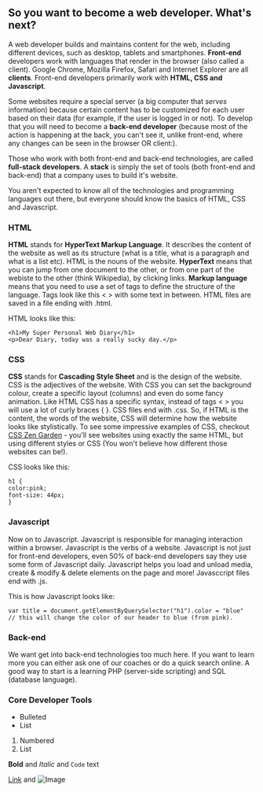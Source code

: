 ## So you want to become a web developer. What's next?

A web developer builds and maintains content for the web, including different devices, such as desktop, tablets and smartphones. 
__Front-end__ developers work with languages that render in the browser (also called a client). Google Chrome, Mozilla Firefox, Safari and Internet Explorer are all __clients__. Front-end developers primarily work with __HTML, CSS and Javascript__.

Some websites require a special server (a big computer that _serves_ information) because certain content has to be customized for each user based on their data (for example, if the user is logged in or not). To develop that you will need to become a __back-end developer__ (because most of the action is happening at the back, you can't see it, unlike front-end, where any changes can be seen in the browser OR client:). 

Those who work with both front-end and back-end technologies, are called __full-stack developers__. A __stack__ is simply the set of tools (both front-end and back-end) that a company uses to build it's website. 

You aren't expected to know all of the technologies and programming languages out there, but everyone should know the basics of HTML, CSS and Javascript. 

### HTML
__HTML__ stands for __HyperText Markup Language__. It describes the content of the website as well as its structure (what is a title, what is a paragraph and what is a list etc). HTML is the nouns of the website. __HyperText__ means that you can jump from one document to the other, or from one part of the webiste to the other (think Wikipedia), by clicking links. 
__Markup language__ means that you need to use a set of tags to define the structure of the language. Tags look like this < > with some text in between. HTML files are saved in a file ending with .html. 

HTML looks like this:
```
<h1>My Super Personal Web Diary</h1>
<p>Dear Diary, today was a really sucky day.</p>
```

### CSS
__CSS__ stands for __Cascading Style Sheet__ and is the design of the website. CSS is the adjectives of the website. With CSS you can set the background colour, create a specific layout (columns) and even do some fancy animation. Like HTML CSS has a specific syntax, instead of tags < > you will use a lot of curly braces { }. CSS files end with .css. So, if HTML is the content, the words of the website, CSS will determine how the website looks like stylistically. To see some impressive examples of CSS, checkout [CSS Zen Garden](http://www.csszengarden.com/) - you'll see websites using exactly the same HTML, but using different styles or CSS (You won't believe how different those websites can be!).

CSS looks like this:
```
h1 {
color:pink;
font-size: 44px;
}
```

### Javascript
Now on to Javascript. Javascript is responsible for managing interaction within a browser. Javascript is the verbs of a website. Javascript is not just for front-end developers, even 50% of back-end developers say they use some form of Javascript daily. Javascript helps you load and unload media, create & modify & delete elements on the page and more! Javasccript files end with .js.

This is how Javascript looks like:
```
var title = document.getElementByQuerySelector("h1").color = "blue"  // this will change the color of our header to blue (from pink).
```
### Back-end
We want get into back-end technologies too much here. If you want to learn more you can either ask one of our coaches or do a quick search online. A good way to start is a learning PHP (server-side scripting) and SQL (database language).

### Core Developer Tools


- Bulleted
- List

1. Numbered
2. List

**Bold** and _Italic_ and `Code` text

[Link](url) and ![Image](src)
```

